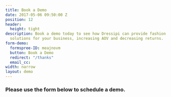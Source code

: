 ```yaml
---
title: Book a Demo
date: 2017-05-06 09:50:00 Z
position: 12
header:
  height: tight
description: Book a demo today to see how Dressipi can provide fashion personalisation
  solutions for your business, increasing AOV and decreasing returns.
form-demo:
  formspree-ID: meajnovm
  button: Book a Demo
  redirect: "/thanks"
  email_cc: 
width: narrow
layout: demo
---
```


### Please use the form below to schedule a demo.
